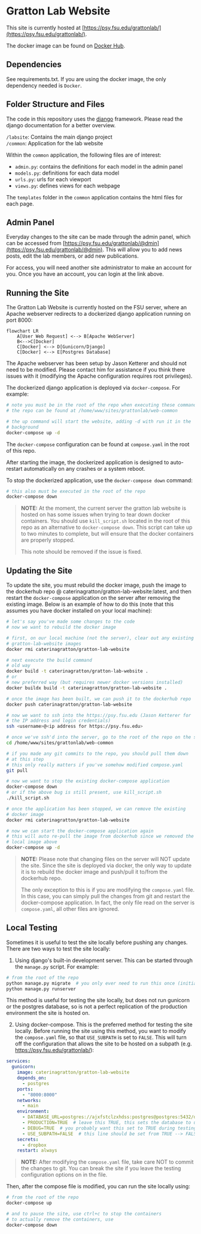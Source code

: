 # Gratton Lab Website

This site is currently hosted at [https://psy.fsu.edu/grattonlab/](https://psy.fsu.edu/grattonlab/).

The docker image can be found on [Docker Hub](https://hub.docker.com/repository/docker/caterinagratton/gratton-lab-website).

## Dependencies

See requirements.txt. If you are using the docker image, the only dependency
needed is `Docker`.

## Folder Structure and Files

The code in this repository uses the [django](https://www.djangoproject.com/) framework.
Please read the django documentation for a better overview.

`/labsite`: Contains the main django project  
`/common`: Application for the lab website

Within the `common` application, the following files are of interest:

* `admin.py`: contains the definitions for each model in the admin panel
* `models.py`: definitions for each data model
* `urls.py`: urls for each viewport
* `views.py`: defines views for each webpage

The `templates` folder in the `common` application contains the html files for each page.

## Admin Panel

Everyday changes to the site can be made through the admin panel,
which can be accessed from [https://psy.fsu.edu/grattonlab/@dmin](https://psy.fsu.edu/grattonlab/@dmin). This will allow you to add news posts, edit the lab members, or add new publications.

For access, you will need another site administrator to make an account
for you. Once you have an account, you can login at the link above.

## Running the Site

The Gratton Lab Website is currently hosted on the FSU server, where an
Apache webserver redirects to a dockerized django application running on
port 8000:

```mermaid
flowchart LR
    A[User Web Request] <--> B[Apache WebServer]
    B<-->C[Docker]
    C[Docker] <--> D[Gunicorn/Django]
    C[Docker] <--> E[Postgres Database]
```

The Apache webserver has been setup by Jason Ketterer and should not need to be 
modified. Please contact him for assistance if you think there issues with it 
(modifying the Apache configuration requires root privileges).

The dockerized django application is deployed via `docker-compose`. For
example:

```bash
# note you must be in the root of the repo when executing these commands
# the repo can be found at /home/www/sites/grattonlab/web-common

# the up command will start the website, adding -d with run it in the
# background
docker-compose up -d
```

The `docker-compose` configuration can be found at `compose.yaml` in the root
of this repo.

After starting the image, the dockerized application is designed to
auto-restart automatically on any crashes or a system reboot.

To stop the dockerized application, use the `docker-compose down` command:

```bash
# this also must be executed in the root of the repo
docker-compose down
```

> **__NOTE:__** At the moment, the current server the gratton lab website 
> is hosted on has some issues when trying to tear down docker containers. 
> You should use `kill_script.sh` located in the root of this repo as an
> alternative to `docker-compose down`. This script can take up to two 
> minutes to complete, but will ensure that the docker containers are
> properly stopped.
>
> This note should be removed if the issue is fixed.

## Updating the Site

To update the site, you must rebuild the docker image, push the image
to the dockerhub repo @ caterinagratton/gratton-lab-website:latest, and
then restart the `docker-compose` application on the server after removing
the existing image. Below is an example of how to do this (note that this
assumes you have docker installed on your local machine):

```bash
# let's say you've made some changes to the code
# now we want to rebuild the docker image

# first, on our local machine (not the server), clear out any existing
# gratton-lab-website images
docker rmi caterinagratton/gratton-lab-website

# next execute the build command
# old way
docker build -t caterinagratton/gratton-lab-website .
# or
# new preferred way (but requires newer docker versions installed)
docker buildx build -t caterinagratton/gratton-lab-website .

# once the image has been built, we can push it to the dockerhub repo
docker push caterinagratton/gratton-lab-website

# now we want to ssh into the https://psy.fsu.edu (Jason Ketterer for
# the IP address and login credentials)
ssh <username>@<ip address for https://psy.fsu.edu>

# once we've ssh'd into the server, go to the root of the repo on the server
cd /home/www/sites/grattonlab/web-common

# if you made any git commits to the repo, you should pull them down
# at this step
# this only really matters if you've somehow modified compose.yaml
git pull

# now we want to stop the existing docker-compose application
docker-compose down
# or if the above bug is still present, use kill_script.sh
./kill_script.sh

# once the application has been stopped, we can remove the existing
# docker image
docker rmi caterinagratton/gratton-lab-website

# now we can start the docker-compose application again
# this will auto re-pull the image from dockerhub since we removed the
# local image above
docker-compose up -d
```

> **__NOTE:__** Please note that changing files on the server will NOT update
> the site. Since the site is deployed via docker, the only way to update it
> is to rebuild the docker image and push/pull it to/from the dockerhub repo.
>
> The only exception to this is if you are modifying the `compose.yaml` file.
> In this case, you can simply pull the changes from git and restart the
> docker-compose application. In fact, the only file read on the server is
> `compose.yaml`, all other files are ignored.

## Local Testing

Sometimes it is useful to test the site locally before pushing any changes.
There are two ways to test the site locally:

1. Using django's built-in development server. This can be started through
the `manage.py` script. For example:

```bash
# from the root of the repo
python manage.py migrate  # you only ever need to run this once (initializes the database)
python manage.py runserver
```
This method is useful for testing the site locally, but does not run gunicorn or
the postgres database, so is not a perfect replication of the production environment the site is hosted on.

2. Using docker-compose. This is the preferred method for testing the site locally.
Before running the site using this method, you want to modify the `compose.yaml` 
file, so that `USE_SUBPATH` is set to `FALSE`. This will turn off the configuration
that allows the site to be hosted on a subpath (e.g. https://psy.fsu.edu/grattonlab/):

```yaml
services:
  gunicorn:
    image: caterinagratton/gratton-lab-website
    depends_on:
      - postgres
    ports:
      - "8000:8000"
    networks:
      - main
    environment:
      - DATABASE_URL=postgres://ajxfstclzxhdss:postgres@postgres:5432/d7i8e5thopmkvh
      - PRODUCTION=TRUE  # leave this TRUE, this sets the database to use postgres
      - DEBUG=TRUE  # you probably want this set to TRUE during testing
      - USE_SUBPATH=FALSE  # this line should be set from TRUE --> FALSE
    secrets:
      - dropbox
    restart: always
```

> **__NOTE:__** After modifying the `compose.yaml` file, take care NOT to commit
> the changes to git. You can break the site if you leave the testing configuration
> options on in the file.

Then, after the compose file is modified, you can run the site locally using:

```bash
# from the root of the repo
docker-compose up

# and to pause the site, use ctrl+c to stop the containers
# to actually remove the containers, use
docker-compose down
```
